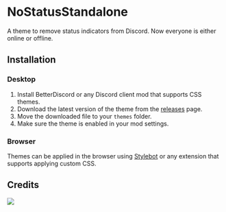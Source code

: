 # NoStatusStandalone
A theme to remove status indicators from Discord. Now everyone is either online or offline.
## Installation
### Desktop
1. Install BetterDiscord or any Discord client mod that supports CSS themes.
2. Download the latest version of the theme from the [releases](https://github.com/qxxst/NoStatusStandalone/releases) page.
3. Move the downloaded file to your `themes` folder.
4. Make sure the theme is enabled in your mod settings.
### Browser
Themes can be applied in the browser using [Stylebot](https://stylebot.dev/) or any extension that supports applying custom CSS.
## Credits
<a href="https://github.com/qxxst/NoStatusStandalone/graphs/contributors"><img src="https://contrib.rocks/image?repo=qxxst/NoStatusStandalone"></a>
